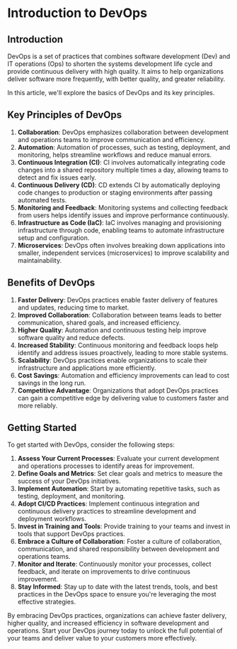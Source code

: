 ﻿# Introduction to DevOps

## Introduction

DevOps is a set of practices that combines software development (Dev) and IT operations (Ops) to shorten the systems development life cycle and provide continuous delivery with high quality. It aims to help organizations deliver software more frequently, with better quality, and greater reliability. 

In this article, we'll explore the basics of DevOps and its key principles.

## Key Principles of DevOps

1. **Collaboration**: DevOps emphasizes collaboration between development and operations teams to improve communication and efficiency.
1. **Automation**: Automation of processes, such as testing, deployment, and monitoring, helps streamline workflows and reduce manual errors.
1. **Continuous Integration (CI)**: CI involves automatically integrating code changes into a shared repository multiple times a day, allowing teams to detect and fix issues early.
1. **Continuous Delivery (CD)**: CD extends CI by automatically deploying code changes to production or staging environments after passing automated tests.
1. **Monitoring and Feedback**: Monitoring systems and collecting feedback from users helps identify issues and improve performance continuously.
1. **Infrastructure as Code (IaC)**: IaC involves managing and provisioning infrastructure through code, enabling teams to automate infrastructure setup and configuration.
1. **Microservices**: DevOps often involves breaking down applications into smaller, independent services (microservices) to improve scalability and maintainability.

## Benefits of DevOps

1. **Faster Delivery**: DevOps practices enable faster delivery of features and updates, reducing time to market.
1. **Improved Collaboration**: Collaboration between teams leads to better communication, shared goals, and increased efficiency.
1. **Higher Quality**: Automation and continuous testing help improve software quality and reduce defects.
1. **Increased Stability**: Continuous monitoring and feedback loops help identify and address issues proactively, leading to more stable systems.
1. **Scalability**: DevOps practices enable organizations to scale their infrastructure and applications more efficiently.
1. **Cost Savings**: Automation and efficiency improvements can lead to cost savings in the long run.
1. **Competitive Advantage**: Organizations that adopt DevOps practices can gain a competitive edge by delivering value to customers faster and more reliably.

## Getting Started

To get started with DevOps, consider the following steps:

1. **Assess Your Current Processes**: Evaluate your current development and operations processes to identify areas for improvement.
1. **Define Goals and Metrics**: Set clear goals and metrics to measure the success of your DevOps initiatives.
1. **Implement Automation**: Start by automating repetitive tasks, such as testing, deployment, and monitoring.
1. **Adopt CI/CD Practices**: Implement continuous integration and continuous delivery practices to streamline development and deployment workflows.
1. **Invest in Training and Tools**: Provide training to your teams and invest in tools that support DevOps practices.
1. **Embrace a Culture of Collaboration**: Foster a culture of collaboration, communication, and shared responsibility between development and operations teams.
1. **Monitor and Iterate**: Continuously monitor your processes, collect feedback, and iterate on improvements to drive continuous improvement.
1. **Stay Informed**: Stay up to date with the latest trends, tools, and best practices in the DevOps space to ensure you're leveraging the most effective strategies.

By embracing DevOps practices, organizations can achieve faster delivery, higher quality, and increased efficiency in software development and operations. Start your DevOps journey today to unlock the full potential of your teams and deliver value to your customers more effectively.
